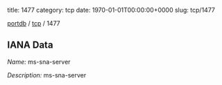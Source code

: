 title: 1477
category: tcp
date: 1970-01-01T00:00:00+0000
slug: tcp/1477

[portdb](/) / [tcp](/category/tcp.html) / 1477


## IANA Data

_Name:_ ms-sna-server

_Description:_ ms-sna-server


